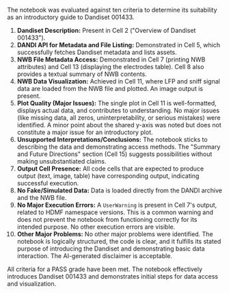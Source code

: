 The notebook was evaluated against ten criteria to determine its suitability as an introductory guide to Dandiset 001433.

1.  **Dandiset Description:** Present in Cell 2 ("Overview of Dandiset 001433").
2.  **DANDI API for Metadata and File Listing:** Demonstrated in Cell 5, which successfully fetches Dandiset metadata and lists assets.
3.  **NWB File Metadata Access:** Demonstrated in Cell 7 (printing NWB attributes) and Cell 13 (displaying the electrodes table). Cell 8 also provides a textual summary of NWB contents.
4.  **NWB Data Visualization:** Achieved in Cell 11, where LFP and sniff signal data are loaded from the NWB file and plotted. An image output is present.
5.  **Plot Quality (Major Issues):** The single plot in Cell 11 is well-formatted, displays actual data, and contributes to understanding. No major issues (like missing data, all zeros, uninterpretability, or serious mistakes) were identified. A minor point about the shared y-axis was noted but does not constitute a major issue for an introductory plot.
6.  **Unsupported Interpretations/Conclusions:** The notebook sticks to describing the data and demonstrating access methods. The "Summary and Future Directions" section (Cell 15) suggests possibilities without making unsubstantiated claims.
7.  **Output Cell Presence:** All code cells that are expected to produce output (text, image, table) have corresponding output, indicating successful execution.
8.  **No Fake/Simulated Data:** Data is loaded directly from the DANDI archive and the NWB file.
9.  **No Major Execution Errors:** A `UserWarning` is present in Cell 7's output, related to HDMF namespace versions. This is a common warning and does not prevent the notebook from functioning correctly for its intended purpose. No other execution errors are visible.
10. **Other Major Problems:** No other major problems were identified. The notebook is logically structured, the code is clear, and it fulfills its stated purpose of introducing the Dandiset and demonstrating basic data interaction. The AI-generated disclaimer is acceptable.

All criteria for a PASS grade have been met. The notebook effectively introduces Dandiset 001433 and demonstrates initial steps for data access and visualization.
